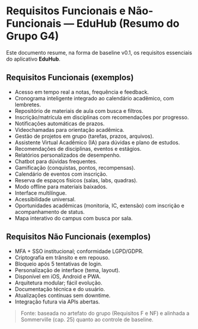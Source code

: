 # Requisitos Funcionais e Não-Funcionais — EduHub (Resumo do Grupo G4)

Este documento resume, na forma de baseline v0.1, os requisitos essenciais do aplicativo **EduHub**.

## Requisitos Funcionais (exemplos)
- Acesso em tempo real a notas, frequência e feedback.
- Cronograma inteligente integrado ao calendário acadêmico, com lembretes.
- Repositório de materiais de aula com busca e filtros.
- Inscrição/matrícula em disciplinas com recomendações por progresso.
- Notificações automáticas de prazos.
- Videochamadas para orientação acadêmica.
- Gestão de projetos em grupo (tarefas, prazos, arquivos).
- Assistente Virtual Acadêmico (IA) para dúvidas e plano de estudos.
- Recomendações de disciplinas, eventos e estágios.
- Relatórios personalizados de desempenho.
- Chatbot para dúvidas frequentes.
- Gamificação (conquistas, pontos, recompensas).
- Calendário de eventos com inscrição.
- Reserva de espaços físicos (salas, labs, quadras).
- Modo offline para materiais baixados.
- Interface multilíngue.
- Acessibilidade universal.
- Oportunidades acadêmicas (monitoria, IC, extensão) com inscrição e acompanhamento de status.
- Mapa interativo do campus com busca por sala.

## Requisitos Não Funcionais (exemplos)
- MFA + SSO institucional; conformidade LGPD/GDPR.
- Criptografia em trânsito e em repouso.
- Bloqueio após 5 tentativas de login.
- Personalização de interface (tema, layout).
- Disponível em iOS, Android e PWA.
- Arquitetura modular; fácil evolução.
- Documentação técnica e do usuário.
- Atualizações contínuas sem downtime.
- Integração futura via APIs abertas.

> Fonte: baseada no artefato do grupo (Requisitos F e NF) e alinhada a Sommerville (cap. 25) quanto ao controle de baseline.
